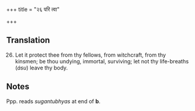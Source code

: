 +++
title = "२६ परि त्वा"

+++
## Translation
26. Let it protect thee from thy fellows, from witchcraft, from thy  
kinsmen; be thou undying, immortal, surviving; let not thy life-breaths  
(*ásu*) leave thy body.

## Notes
Ppp. reads *sugantubhyas* at end of **b**.
